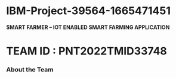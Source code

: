 # IBM-Project-39564-1665471451

<b>SMART FARMER – IOT ENABLED SMART FARMING  APPLICATION </b>
<h1>TEAM ID : PNT2022TMID33748</h1>
<h3>About the Team</h3>




